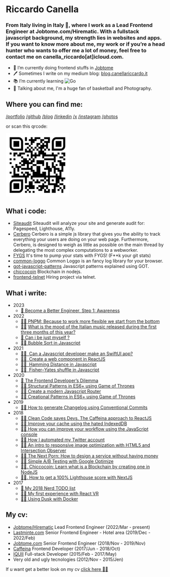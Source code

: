 # Riccardo Canella

### From Italy living in Italy 🤌, where I work as a Lead Frontend Engineer at Jobtome.com/Hirematic. With a fullstack javascript background, my strength lies in websites and apps. If you want to know more about me, my work or if youʼre a head hunter who wants to offer me a lot of money, feel free to contact me on canella_riccardo[at]icloud.com. 

- 👷 I’m currently doing frontend stuffs in [Jobtome](http://weare.jobtome.com)
- 🖊️ Sometimes I write on my medium blog: [blog.canellariccardo.it](https://thecreazy.link/github)
- 📚 I’m currently learning  ![Go](https://img.shields.io/badge/-Go-black?style=flat&logo=go)
- 💬 Talking about me, I'm a huge fan of basketball and Photography.

## Where you can find me:

[/portfolio](https://canellariccardo.it)
[/github](https://thecreazy.link/github)
[/blog](https://thecreazy.link/github)
[/linkedin](https://thecreazy.link/linkedin)
[/x](https://thecreazy.link/twitter)
[/instagram](https://thecreazy.link/ig)
[/photos](https://thecreazy.link/photos)

or scan this qrcode:

<img src="https://github.com/thecreazy/thecreazy/blob/main/public/qrcode.png" alt="contact qrcode" width="200"/>

## What i code:

* [Siteaudit](https://github.com/thecreazy/siteaudit) Siteaudit will analyze your site and generate audit for: Pagespeed, Lighthouse, A11y.
* [Cerbero](https://github.com/thecreazy/cerbero) Cerbero is a simple js library that gives you the ability to track everything your users are doing on your web page. Furthermore, Cerbero, is designed to weigh as little as possible on the main thread by delegating the most complex computations to a webworker.
* [FYGS](https://github.com/thecreazy/FYGS) It's time to pump your stats with FYGS! (F**k your git stats)
* [common-loggo](https://github.com/thecreazy/common-loggo) Common Loggo is an fancy log library for your browser.
* [got-javascript-patterns](https://github.com/thecreazy/got-javascript-patterns) Javascript patterns explained using GOT.
* [chiccocoin](https://github.com/thecreazy/chiccocoin) Blockchain in nodejs.
* [frontend-telnet](https://github.com/jobtome-labs/frontend-telnet) Hiring project via telnet.

## What i write:

* 2023
  * [🔮 Become a Better Engineer, Step 1: Awareness](https://blog.canellariccardo.it/become-a-better-engineer-step-1-awareness-872814a4e0c0)
* 2022
  * [👨‍💻 PNPM: Because to work more flexible we start from the bottom](https://medium.com/jobtome-engineering/pnpm-because-to-work-more-flexible-we-start-from-the-bottom-5a9c3a9c2af4)
  * [👨‍💻](https://medium.com/javascript-by-doing/learn-bubble-sort-in-javascript-7692aae65666) [What is the mood of the Italian music released during the first three months of this year?](https://blog.canellariccardo.it/what-is-the-mood-of-the-italian-music-released-during-the-first-three-months-of-this-year-51b1f83acd)
  * [🔮 Can i be just myself ?](https://blog.canellariccardo.it/can-i-be-just-myself-7bd7ecfb52c6)
  * [👨‍💻 Bubble Sort in Javascript](https://medium.com/javascript-by-doing/learn-bubble-sort-in-javascript-7692aae65666)
* 2021
  * [👨‍💻   Can a Javascript developer make an SwiftUI app?](https://blog.canellariccardo.it/can-a-javascript-developer-make-an-swiftui-app-d3f2487fba4c)
  * [👨‍💻   Create a web component in ReactJS](https://medium.com/javascript-by-doing/how-to-create-a-web-component-in-reactjs-62b71116ea36)
  * [👨‍💻   Hamming Distance in Javascript](https://medium.com/javascript-by-doing/learn-hamming-distance-in-javascript-300404aafbbb)
  * [👨‍💻   Fisher–Yates shuffle in Javascript](https://medium.com/javascript-by-doing/learn-fisher-yates-shuffle-in-javascript-275881d36650)
* 2020
  * [🔮  The Frontend Developer’s Dilemma](https://blog.canellariccardo.it/the-frontend-developers-dilemma-1e5dbcf3d4e0)
  * [👨‍💻  Structural Patterns in ES6+ using Game of Thrones](https://medium.com/javascript-by-doing/learn-structural-patterns-in-es6-using-game-of-thrones-2b9560fbbf4c)
  * [👨‍💻  Create a modern Javascript Router](https://medium.com/javascript-by-doing/create-a-modern-javascript-router-805fc14d084d)
  * [👨‍💻  Creational Patterns in ES6+ using Game of Thrones](https://medium.com/javascript-by-doing/learn-creational-patterns-in-es6-using-game-of-thrones-4444119cda84)
* 2019
  * [👷‍♂️  How to generate Changelog using Conventional Commits](https://medium.com/jobtome-engineering/how-to-generate-changelog-using-conventional-commits-10be40f5826c)
* 2018
  * [👨‍💻  Clean Code saves Devs. The Caffeina approach to ReactJS](https://developers.caffeina.com/clean-code-saves-devs-the-caffeina-approach-to-reactjs-1b56ad15aa64)
  * [👷‍♂️ Improve your cache using the hated IndexedDB](https://blog.canellariccardo.it/improve-your-cache-using-the-hated-indexeddb-adbd0f65cb7c)
  * [👷‍♂️  How you can improve your workflow using the JavaScript console](https://medium.com/free-code-camp/how-you-can-improve-your-workflow-using-the-javascript-console-bdd7823a9472)
  * [👨‍🔧  How I automated my Twitter account](https://medium.com/hackernoon/how-i-automated-my-twitter-account-7668fc8098b)
  * [👷‍♂️  An intro to responsive image optimization with HTML5 and Intersection Observer](https://medium.com/free-code-camp/an-intro-to-responsive-image-optimization-with-html5-and-intersection-observer-2a4fbe1473c1)
  * [👨‍💻  The Next Porn: How to design a service without having money](https://medium.com/hackernoon/the-next-porn-how-to-design-a-service-without-having-money-599e98a433cf)
  * [👨‍💻  Simple A/B Testing with Google Optimize](https://developers.caffeina.com/simple-a-b-testing-with-google-optimize-93cd2c24cd4)
  * [👨‍💻. Chiccocoin: Learn what is a Blockchain by creating one in NodeJS](https://developers.caffeina.com/chiccocoin-learn-what-is-a-blockchain-by-creating-one-in-nodejs-12929a89208b)
  * [👨‍💻. How to get a 100% Lighthouse score with NextJS](https://developers.caffeina.com/how-to-get-a-100-lighthouse-score-with-nextjs-c2fa4d35a90b)
* 2017
  * [🔮  My 2018 Nerd TODO list](https://blog.canellariccardo.it/my-2018-nerd-todo-list-53090c37edda)
  * [👨‍💻  My first experience with React VR](https://developers.caffeina.com/my-first-experience-with-react-vr-2f36d6ddad4a)
  * [👨‍💻  Using Dusk with Docker](https://developers.caffeina.com/how-to-use-dusk-with-docker-6cfb7397c6f1?source=your_stories_page----------------------------------------&gi=88fc61e83b2e)

## My cv:

- [Jobtome/Hirematic](https://www.linkedin.com/company/hirematic/) Lead Frontend Engineer (2022/Mar - present)
- [Lastminte.com](https://www.linkedin.com/company/lastminute.com/) Senior Frontend Engineer - Hotel area (2019/Dec - 2022/Feb)
- [Jobtome.com](https://www.linkedin.com/company/jobtome-com/) Senior Frontend Engineer (2018/Nov - 2019/Nov)
- [Caffeina](https://caffeina.com) Frontend Developer (2017/Jun - 2018/Oct)
- [IQUII](https://iquii.com) Full-stack Developer (2015/Feb - 2017/May)
- Very old and ugly tecnologies (2012/Nov - 2015/Jen)

If u want get a better look on my cv [click here 👨‍💻](https://thecreazy.link/github)
